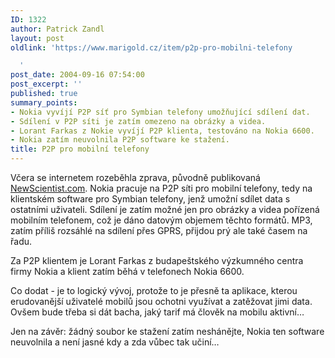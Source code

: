 ```yaml
---
ID: 1322
author: Patrick Zandl
layout: post
oldlink: 'https://www.marigold.cz/item/p2p-pro-mobilni-telefony

  '
post_date: 2004-09-16 07:54:00
post_excerpt: ''
published: true
summary_points:
- Nokia vyvíjí P2P síť pro Symbian telefony umožňující sdílení dat.
- Sdílení v P2P síti je zatím omezeno na obrázky a videa.
- Lorant Farkas z Nokie vyvíjí P2P klienta, testováno na Nokia 6600.
- Nokia zatím neuvolnila P2P software ke stažení.
title: P2P pro mobilní telefony
---
```


<p>
Včera se internetem rozeběhla zprava, původně publikovaná <a href="http://www.newscientist.com/news/news.jsp?id=ns99996394">NewScientist.com</a>. Nokia pracuje na P2P síti pro mobilní telefony, tedy na klientském software pro Symbian telefony, jenž umožní sdílet data s ostatními uživateli. Sdílení je zatím možné jen pro obrázky a videa pořízená mobilním telefonem, což je dáno datovým objemem těchto formátů. MP3, zatím příliš rozsáhlé na sdílení přes GPRS, přijdou prý ale také časem na řadu. </p>

<p>
Za P2P klientem je Lorant Farkas z budapeštského výzkumného centra firmy Nokia a klient zatím běhá v telefonech Nokia 6600. </p>

<p>
Co dodat - je to logický vývoj, protože to je přesně ta aplikace, kterou erudovanější uživatelé mobilů jsou ochotni využívat a zatěžovat jimi data. Ovšem bude třeba si dát bacha, jaký tarif má člověk na mobilu aktivní&#8230; </p>

<p>
Jen na závěr: žádný soubor ke stažení zatím neshánějte, Nokia ten software neuvolnila a není jasné kdy a zda vůbec tak učiní&#8230;
</p>